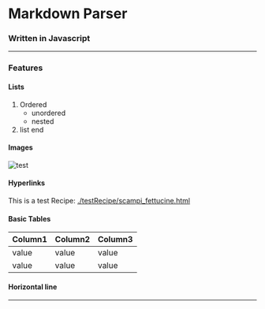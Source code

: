 # Markdown Parser

### Written in Javascript

---

### Features

#### Lists

1. Ordered
    - unordered
    - nested
2. list end

#### Images

![test](https://github.githubassets.com/images/modules/logos_page/GitHub-Mark.png)

#### Hyperlinks

This is a test Recipe: [./testRecipe/scampi_fettucine.html](./testRecipe/scampi_fettucine.html)

#### Basic Tables

| Column1 | Column2 | Column3 |
| ------- | ------- | ------- |
| value   | value   | value   |
| value   | value   | value   |

#### Horizontal line

---
